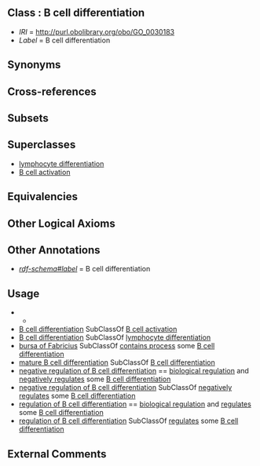 
## Class : B cell differentiation

 * *IRI* = http://purl.obolibrary.org/obo/GO_0030183
 * *Label* = B cell differentiation

## Synonyms


## Cross-references


## Subsets


## Superclasses

 * [lymphocyte differentiation](../../GO/98/GO_0030098.md)
 * [B cell activation](../../GO/13/GO_0042113.md)

## Equivalencies


## Other Logical Axioms


## Other Annotations

 * *[rdf-schema#label](../../el/rdf-schema#label.md)* = B cell differentiation

## Usage

 * -
 * [B cell differentiation](../../GO/83/GO_0030183.md) SubClassOf [B cell activation](../../GO/13/GO_0042113.md)
 * [B cell differentiation](../../GO/83/GO_0030183.md) SubClassOf [lymphocyte differentiation](../../GO/98/GO_0030098.md)
 * [bursa of Fabricius](../../UBERON/03/UBERON_0003903.md) SubClassOf [contains process](../../BFO/67/BFO_0000067.md) some [B cell differentiation](../../GO/83/GO_0030183.md)
 * [mature B cell differentiation](../../GO/35/GO_0002335.md) SubClassOf [B cell differentiation](../../GO/83/GO_0030183.md)
 * [negative regulation of B cell differentiation](../../GO/78/GO_0045578.md) == [biological regulation](../../GO/07/GO_0065007.md) and [negatively regulates](../../RO/12/RO_0002212.md) some [B cell differentiation](../../GO/83/GO_0030183.md)
 * [negative regulation of B cell differentiation](../../GO/78/GO_0045578.md) SubClassOf [negatively regulates](../../RO/12/RO_0002212.md) some [B cell differentiation](../../GO/83/GO_0030183.md)
 * [regulation of B cell differentiation](../../GO/77/GO_0045577.md) == [biological regulation](../../GO/07/GO_0065007.md) and [regulates](../../RO/11/RO_0002211.md) some [B cell differentiation](../../GO/83/GO_0030183.md)
 * [regulation of B cell differentiation](../../GO/77/GO_0045577.md) SubClassOf [regulates](../../RO/11/RO_0002211.md) some [B cell differentiation](../../GO/83/GO_0030183.md)

## External Comments

